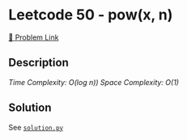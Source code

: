 # Leetcode 50 - pow(x, n)

[🔗 Problem Link](https://leetcode.com/problems/pow(x,-n)/)

## Description

*Time Complexity: O(log n))
Space Complexity: O(1)*

## Solution

See [`solution.py`](solution.py)
